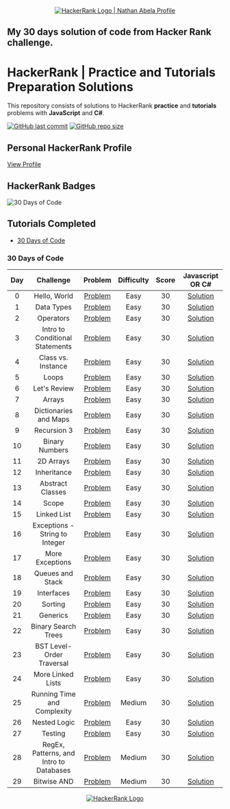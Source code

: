 <p align="center">
    <a href="https://www.hackerrank.com/nathanabela7">
        <img alt="HackerRank Logo | Nathan Abela Profile" src="https://hrcdn.net/fcore/assets/brand/typemark_60x200-7435b42d20.svg" >
    </a>
</p>


## My 30 days solution of code from Hacker Rank challenge.

# HackerRank | Practice and Tutorials Preparation Solutions

This repository consists of solutions to HackerRank **practice** and **tutorials** problems with **JavaScript** and **C#**.

[![GitHub last commit](https://img.shields.io/github/last-commit/gabicantarini/30DaysOfCode-HackerRank)](https://github.com/gabicantarini/30DaysOfCode-HackerRank/commits/master)
[![GitHub repo size](https://img.shields.io/github/repo-size/gabicantarini/30DaysOfCode-HackerRank)](https://github.com/gabicantarini/30DaysOfCode-HackerRank/archive/master.zip)

## Personal HackerRank Profile

[View Profile](https://www.hackerrank.com/gabrielacantari1)

## HackerRank Badges


![30 Days of Code](/Badges/30_days_of_code_5_star.png)





## Tutorials Completed


* [30 Days of Code](#30-days-of-code)



### 30 Days of Code

|  Day  |                Challenge                |                                         Problem                                          | Difficulty |  Score  |     Javascript OR C#                 | 
| :---: | :-------------------------------------: | :--------------------------------------------------------------------------------------: | :--------: | :-----: | :--------------------------------------------------------------------------------------------------------------------: | 
|   0   |              Hello, World               |         [Problem](https://www.hackerrank.com/challenges/30-hello-world/problem)          |    Easy    |   30    |   [Solution](https://github.com/gabicantarini/30DaysOfCode-HackerRank/blob/main/30-Days-Of-Code/0-HelloWorld)   |
|   1   |               Data Types                |         [Problem](https://www.hackerrank.com/challenges/30-data-types/problem)           |    Easy    |   30    |    [Solution](https://github.com/gabicantarini/30DaysOfCode-HackerRank/blob/main/30-Days-Of-Code/1-DataType)                        |
|   2   |                Operators                |         [Problem](https://www.hackerrank.com/challenges/30-operators/problem)            |    Easy    |   30    |    [Solution](https://github.com/gabicantarini/30DaysOfCode-HackerRank/blob/main/30-Days-Of-Code/2-Operators)                                            |
|   3   |     Intro to Conditional Statements     |    [Problem](https://www.hackerrank.com/challenges/30-conditional-statements/problem)    |    Easy    |   30    |    [Solution](https://github.com/gabicantarini/30DaysOfCode-HackerRank/blob/main/30-Days-Of-Code/3-IntroToCondicionalStatements)        |
|   4   |           Class vs. Instance            |      [Problem](https://www.hackerrank.com/challenges/30-class-vs-instance/problem)       |    Easy    |   30    |    [Solution](https://github.com/gabicantarini/30DaysOfCode-HackerRank/blob/main/30-Days-Of-Code/4-ClassVsInstance)        |
|   5   |                  Loops                  |            [Problem](https://www.hackerrank.com/challenges/30-loops/problem)             |    Easy    |   30    |    [Solution](https://github.com/gabicantarini/30DaysOfCode-HackerRank/blob/main/30-Days-Of-Code/5-Loops)        |
|   6   |              Let's Review               |         [Problem](https://www.hackerrank.com/challenges/30-review-loop/problem)          |    Easy    |   30    |    [Solution](https://github.com/gabicantarini/30DaysOfCode-HackerRank/blob/main/30-Days-Of-Code/6-Review)          |
|   7   |                 Arrays                  |            [Problem](https://www.hackerrank.com/challenges/30-arrays/problem)            |    Easy    |   30    |    [Solution](https://github.com/gabicantarini/30DaysOfCode-HackerRank/blob/main/30-Days-Of-Code/7-Arrays)           |
|   8   |          Dictionaries and Maps          |    [Problem](https://www.hackerrank.com/challenges/30-dictionaries-and-maps/problem)     |    Easy    |   30    |    [Solution](https://github.com/gabicantarini/30DaysOfCode-HackerRank/blob/main/30-Days-Of-Code/8-DictionariesAndMaps)   |
|   9   |               Recursion 3               |    [Problem](https://www.hackerrank.com/challenges/30-dictionaries-and-maps/problem)     |    Easy    |   30    |    [Solution](https://github.com/gabicantarini/30DaysOfCode-HackerRank/blob/main/30-Days-Of-Code/9-Recursion)   |
|  10   |             Binary Numbers              |        [Problem](https://www.hackerrank.com/challenges/30-binary-numbers/problem)        |    Easy    |   30    |     [Solution](https://github.com/gabicantarini/30DaysOfCode-HackerRank/blob/main/30-Days-Of-Code/10-BinaryNumbers)    |
|  11   |                2D Arrays                |          [Problem](https://www.hackerrank.com/challenges/30-2d-arrays/problem)           |    Easy    |   30      |      [Solution](https://github.com/gabicantarini/30DaysOfCode-HackerRank/blob/main/30-Days-Of-Code/11-2DArrays)     |
|  12   |               Inheritance               |         [Problem](https://www.hackerrank.com/challenges/30-inheritance/problem)          |    Easy    |   30    |       [Solution](https://github.com/gabicantarini/30DaysOfCode-HackerRank/blob/main/30-Days-Of-Code/12-Inheritance)     |
|  13   |            Abstract Classes             |       [Problem](https://www.hackerrank.com/challenges/30-abstract-classes/problem)       |    Easy    |   30     |      [Solution](https://github.com/gabicantarini/30DaysOfCode-HackerRank/blob/main/30-Days-Of-Code/13-AbstractClasses)      |
|  14   |                  Scope                  |            [Problem](https://www.hackerrank.com/challenges/30-scope/problem)             |    Easy    |   30     |    [Solution](https://github.com/gabicantarini/30DaysOfCode-HackerRank/blob/main/30-Days-Of-Code/14-scope)     |
|  15   |               Linked List               |         [Problem](https://www.hackerrank.com/challenges/30-linked-list/problem)          |    Easy    |   30    |    [Solution](https://github.com/gabicantarini/30DaysOfCode-HackerRank/blob/main/30-Days-Of-Code/15-LinkedList)  |
|  16   |     Exceptions - String to Integer      | [Problem](https://www.hackerrank.com/challenges/30-exceptions-string-to-integer/problem) |    Easy    |  30    |      [Solution](https://github.com/gabicantarini/30DaysOfCode-HackerRank/blob/main/30-Days-Of-Code/16-Exceptions)       |
|  17   |             More Exceptions             |       [Problem](https://www.hackerrank.com/challenges/30-more-exceptions/problem)        |    Easy    |  30     |      [Solution](https://github.com/gabicantarini/30DaysOfCode-HackerRank/blob/main/30-Days-Of-Code/17-MoreExceptions)     |
|  18   |            Queues and Stack             |        [Problem](https://www.hackerrank.com/challenges/30-queues-stacks/problem)         |    Easy    |  30      |        [Solution](https://github.com/gabicantarini/30DaysOfCode-HackerRank/blob/main/30-Days-Of-Code/18-QueuesAndStacks)   |
|  19   |               Interfaces                |          [Problem](https://www.hackerrank.com/challenges/30-interfaces/problem)          |    Easy    |  30     |       [Solution](https://github.com/gabicantarini/30DaysOfCode-HackerRank/blob/main/30-Days-Of-Code/19-Interfaces)     |
|  20   |                 Sorting                 |           [Problem](https://www.hackerrank.com/challenges/30-sorting/problem)            |    Easy    |  30      |   [Solution](https://github.com/gabicantarini/30DaysOfCode-HackerRank/blob/main/30-Days-Of-Code/20-Sorting)        |
|  21   |                Generics                 |           [Problem](https://www.hackerrank.com/challenges/30-generics/problem)           |    Easy    |  30      |   [Solution](https://github.com/gabicantarini/30DaysOfCode-HackerRank/blob/main/30-Days-Of-Code/21-Generics)      |
|  22   |           Binary Search Trees           |     [Problem](https://www.hackerrank.com/challenges/30-binary-search-trees/problem)      |    Easy    |  30       |   [Solution](https://github.com/gabicantarini/30DaysOfCode-HackerRank/blob/main/30-Days-Of-Code/22-BinarySearchTrees)    |
|  23   |        BST Level-Order Traversal        |         [Problem](https://www.hackerrank.com/challenges/30-binary-trees/problem)         |    Easy    |  30      |    [Solution](https://github.com/gabicantarini/30DaysOfCode-HackerRank/blob/main/30-Days-Of-Code/23-BSTLevelOrderTraversal)    |
|  24   |            More Linked Lists            |     [Problem](https://www.hackerrank.com/challenges/30-linked-list-deletion/problem)     |    Easy    |  30      |    [Solution](https://github.com/gabicantarini/30DaysOfCode-HackerRank/blob/main/30-Days-Of-Code/24-MoreLinkedLists)   |
|  25   |       Running Time and Complexity       | [Problem](https://www.hackerrank.com/challenges/30-running-time-and-complexity/problem)  |   Medium   |  30     |  [Solution](https://github.com/gabicantarini/30DaysOfCode-HackerRank/blob/main/30-Days-Of-Code/25-RunningTimeAndComplexity)         |
|  26   |              Nested Logic               |         [Problem](https://www.hackerrank.com/challenges/30-nested-logic/problem)         |    Easy    |  30     |   [Solution](https://github.com/gabicantarini/30DaysOfCode-HackerRank/blob/main/30-Days-Of-Code/26-NestedLogic)      |
|  27   |                 Testing                 |           [Problem](https://www.hackerrank.com/challenges/30-testing/problem)            |    Easy    |  30       |        [Solution](https://github.com/gabicantarini/30DaysOfCode-HackerRank/blob/main/30-Days-Of-Code/27-Testing)      |
|  28   | RegEx, Patterns, and Intro to Databases |        [Problem](https://www.hackerrank.com/challenges/30-regex-patterns/problem)        |   Medium   |  30       | [Solution](https://github.com/gabicantarini/30DaysOfCode-HackerRank/blob/main/30-Days-Of-Code/28-RegExPatternsAndDatebases)   |
|  29   |               Bitwise AND               |         [Problem](https://www.hackerrank.com/challenges/30-bitwise-and/problem)          |   Medium   |  30      |       [Solution](https://github.com/gabicantarini/30DaysOfCode-HackerRank/blob/main/30-Days-Of-Code/29-BitwiseAnd)      |



<p align="center">
    <a href="https://www.hackerrank.com/gabrielacantari1">
        <img alt="HackerRank Logo" src="https://hrcdn.net/fcore/assets/brand/h_mark_sm-966d2b45e3.svg">
    </a>
</p>
